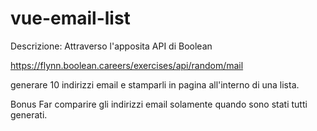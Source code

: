 # vue-email-list

Descrizione:
Attraverso l'apposita API di Boolean

https://flynn.boolean.careers/exercises/api/random/mail

generare 10 indirizzi email e stamparli in pagina all'interno di una lista.



Bonus
Far comparire gli indirizzi email solamente quando sono stati tutti generati.